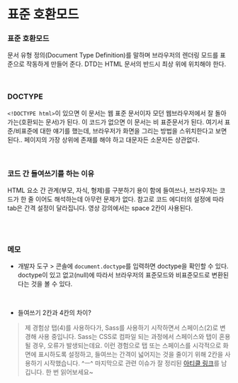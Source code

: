 # 표준 호환모드

### 표준 호환모드

문서 유형 정의(Document Type Definition)를 말하며 브라우저의 렌더링 모드를 표준으로 작동하게 만들어 준다. DTD는 HTML 문서의 반드시 최상 위에 위치해야 한다.

<br/>

### DOCTYPE

`<!DOCTYPE html>`이 있으면 이 문서는 웹 표준 문서이자 모던 웹브라우저에서 잘 돌아가는(호환되는 문서)가 된다. 이 코드가 없으면 이 문서는 비 표준문서가 된다. 여기서 표준/비표준에 대한 얘기를 했는데, 브라우저가 화면을 그리는 방법을 스위치한다고 보면 된다.. 페이지의 가장 상위에 존재를 해야 하고 대문자든 소문자든 상관없다.

<br/>

### 코드 간 들여쓰기를 하는 이유

HTML 요소 간 관계(부모, 자식, 형제)를 구분하기 용이 함에 들여쓰나, 브라우저는 코드가 한 줄 이어도 해석하는데 아무런 문제가 없다. 참고로 코드 에디터의 설정에 따라 tab은 간격 설정이 달라집니다. 영상 강의에서는 space 2칸이 사용된다.

<br/>
<br/>

### 메모

- 개발자 도구 > 콘솔에 `document.doctype`를 입력하면 doctype을 확인할 수 있다. doctype이 있고 없고(null)에 따라서 브라우저의 표준모드와 비표준모드로 변환된다는 것을 볼 수 있다.

<br/>

- 들여쓰기 2칸과 4칸의 차이?

> 제 경험상 탭(4)를 사용하다가, Sass를 사용하기 시작하면서 스페이스(2)로 변경해 사용 중입니다. Sass는 CSS로 컴파일 되는 과정에서 스페이스와 탭이 혼용될 경우, 오류가 발생되는데요. 이런 경험으로 탭 또는 스페이스를 시각적으로 화면에 표시하도록 설정하고, 들여쓰는 간격이 넓어지는 것을 줄이기 위해 2칸을 사용하기 시작했습니다. ^ㅡ^ 마지막으로 관련 이슈가 잘 정리된 [아티클 링크](https://bit.ly/tab-vs-space)를 남깁니다. 한 번 읽어보세요~
